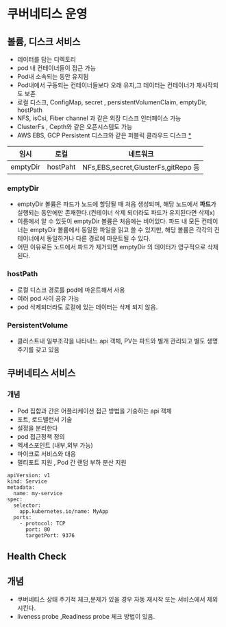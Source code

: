 # 쿠버네티스 운영

## 볼륨, 디스크 서비스
* 데이터를 담는 디렉토리
* pod 내 컨테이너들이 접근 가능
* Pod내 소속되는 동안 유지됨
* Pod내에서 구동되는 컨테이너들보다 오래 유지,그 데이터는 컨테이너가 재시작되도 보존
* 로컬 디스크, ConfigMap, secret , persistentVolumenClaim, emptyDir, hostPath
* NFS, isCsi, Fiber channel 과 같은 외장 디스크 인터페이스 가능
* ClusterFs , Cepth와 같은 오픈시스템도 가능
* AWS EBS, GCP Persistent 디스크와 같은 퍼블릭 클라우드 디스크
[* ](https://kubernetes.io/ko/docs/concepts/storage/volumes/)

|임시|로컬|네트워크
|--|--|--|
|emptyDir|hostPaht|NFs,EBS,secret,GlusterFs,gitRepo 등

### emptyDir
* emptyDir 볼륨은 파드가 노드에 할당될 때 처음 생성되며, 해당 노드에서 **파드**가 실행되는 동안에만 존재한다.(컨테이너 삭제 되더라도 파드가 유지된다면 삭제x)
* 이름에서 알 수 있듯이 emptyDir 볼륨은 처음에는 비어있다. 파드 내 모든 컨테이너는 emptyDir 볼륨에서 동일한 파일을 읽고 쓸 수 있지만, 해당 볼륨은 각각의 컨테이너에서 동일하거나 다른 경로에 마운트될 수 있다.
* 어떤 이유로든 노드에서 파드가 제거되면 emptyDir 의 데이터가 영구적으로 삭제된다.

### hostPath
* 로컬 디스크 경로를 pod에 마운트해서 사용
* 여러 pod 사이 공유 가능
* pod 삭제되더라도 로컬에 있는 데이터는 삭제 되지 않음.

### PersistentVolume
* 클러스트내 일부조각을 나타내느 api 객체, PV는 파드와 별개 관리되고 별도 생명 주기를 갖고 있음
 

##  쿠버네티스 서비스

### 개념
* Pod 집합과 간은 어플리케이션 접근 방법을 기숭하는 api 객체
* 포트, 로드밸런서 기술
* 설정을 분리한다
* pod 접근정책 정의
* 엑세스포인트 (내부,외부 가능)
* 마이크로 서비스와 대응
* 멀티포트 지원 , Pod 간 랜덤 부하 분산 지원

```
apiVersion: v1
kind: Service
metadata:
  name: my-service  
spec:
  selector:
    app.kubernetes.io/name: MyApp
  ports:
    - protocol: TCP
      port: 80
      targetPort: 9376
```

## Health Check

## 개념
* 쿠버네티스 상태 주기적 체크,문제가 있을 경우 자동 재시작 또는 서비스에서 제외 시킨다.
* liveness probe ,Readiness probe 체크 방법이 있음.
  
